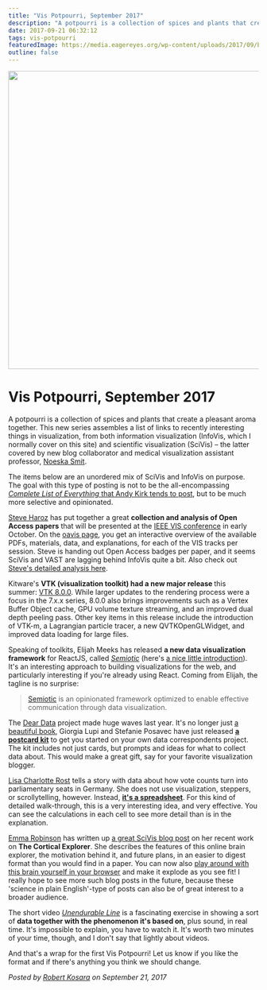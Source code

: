 ```yaml
---
title: "Vis Potpourri, September 2017"
description: "A potpourri is a collection of spices and plants that create a pleasant aroma together. This new series assembles a list of links to recently interesting things in visualization, from both information visualization (InfoVis, which I normally cover on this site) and scientific visualization (SciVis) – the latter covered by new blog collaborator and medical visualization assistant professor, Noeska Smit."
date: 2017-09-21 06:32:12
tags: vis-potpourri
featuredImage: https://media.eagereyes.org/wp-content/uploads/2017/09/brainsplode-big.jpg
outline: false
---
```


<p align="center"><img src="https://media.eagereyes.org/wp-content/uploads/2017/09/brainsplode-big.jpg" width="755" height="600" /></p>

# Vis Potpourri, September 2017

A potpourri is a collection of spices and plants that create a pleasant aroma together. This new series assembles a list of links to recently interesting things in visualization, from both information visualization (InfoVis, which I normally cover on this site) and scientific visualization (SciVis) – the latter covered by new blog collaborator and medical visualization assistant professor, <a href="http://noeskasmit.com">Noeska Smit</a>. 

The items below are an unordered mix of SciVis and InfoVis on purpose. The goal with this type of posting is not to be the all-encompassing <a href="http://www.visualisingdata.com/blog/"><em>Complete List of Everything</em> that Andy Kirk tends to post</a>, but to be much more selective and opinionated.

<a href="http://steveharoz.com/">Steve Haroz</a> has put together a great <strong>collection and analysis of Open Access papers</strong> that will be presented at the <a href="http://ieeevis.org">IEEE VIS conference</a> in early October. On the <a href="http://oavis.steveharoz.com/">oavis page</a>, you get an interactive overview of the available PDFs, materials, data, and explanations, for each of the VIS tracks per session. Steve is handing out Open Access badges per paper, and it seems SciVis and VAST are lagging behind InfoVis quite a bit. Also check out <a href="http://steveharoz.com/blog/2017/open-access-vis/">Steve's detailed analysis here</a>.

Kitware's <strong>VTK (visualization toolkit) had a new major release </strong>this summer: <a href="https://blog.kitware.com/vtk-8-0-0/">VTK 8.0.0</a>. While larger updates to the rendering process were a focus in the 7.x.x series, 8.0.0 also brings improvements such as a Vertex Buffer Object cache, GPU volume texture streaming, and an improved dual depth peeling pass. Other key items in this release include the introduction of VTK-m, a Lagrangian particle tracer, a new QVTKOpenGLWidget, and improved data loading for large files.

Speaking of toolkits, Elijah Meeks has released <strong>a new data visualization framework</strong> for ReactJS, called <em><a href="https://emeeks.github.io/semiotic/">Semiotic</a></em> (here's <a href="https://medium.com/@Elijah_Meeks/introducing-semiotic-for-data-visualization-88dc3c6b6926">a nice little introduction</a>). It's an interesting approach to building visualizations for the web, and particularly interesting if you're already using React. Coming from Elijah, the tagline is no surprise:

>	<a href="https://github.com/emeeks/semiotic">Semiotic</a> is an opinionated framework optimized to enable effective communication through data visualization.

The <a href="http://www.dear-data.com/theproject">Dear Data</a> project made huge waves last year. It's no longer just <a href="https://eagereyes.org/blog/2016/review-lupi-posavec-dear-data">a beautiful book</a>, Giorgia Lupi and Stefanie Posavec have just released <strong><a href="https://www.amazon.com/Dear-Data-Postcard-Kit-Friends/dp/1616896329/">a postcard kit</a></strong> to get you started on your own data correspondents project. The kit includes not just cards, but prompts and ideas for what to collect data about. This would make a great gift, say for your favorite visualization blogger.

<a href="http://lisacharlotterost.de">Lisa Charlotte Rost</a> tells a story with data about how vote counts turn into parliamentary seats in Germany. She does not use visualization, steppers, or scrollytelling, however. Instead, <strong><a href="https://docs.google.com/spreadsheets/d/1KfKD50omvygNQwzuxGbJxSvkEtdMnQBOoiXtX-INNSI/edit#gid=1521048770">it's a spreadsheet</a></strong>. For this kind of detailed walk-through, this is a very interesting idea, and very effective. You can see the calculations in each cell to see more detail than is in the explanation.

<a href="https://emmarobinson01.com/">Emma Robinson</a> has written up <a href="https://emmarobinson01.com/2017/08/05/the-cortical-explorer-a-web-based-user-interface-for-the-exploration-of-the-human-cerebral-cortex/">a great SciVis blog post</a> on her recent work on <strong>The Cortical Explorer</strong>. She describes the features of this online brain explorer, the motivation behind it, and future plans, in an easier to digest format than you would find in a paper. You can now also <a href="http://www.corticalexplorer.com/">play around with this brain yourself in your browser</a> and make it explode as you see fit! I really hope to see more such blog posts in the future, because these 'science in plain English'-type of posts can also be of great interest to a broader audience.

The short video <em><a href="https://www.youtube.com/watch?v=UTdhq3cbY00">Unendurable Line</a></em> is a fascinating exercise in showing a sort of <strong>data together with the phenomenon it's based on</strong>, plus sound, in real time. It's impossible to explain, you have to watch it. It's worth two minutes of your time, though, and I don't say that lightly about videos.

And that's a wrap for the first Vis Potpourri! Let us know if you like the format and if there's anything you think we should change.


_Posted by <a href="/about">Robert Kosara</a> on September 21, 2017_


